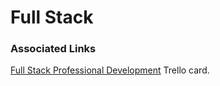 # Full Stack

### Associated Links
[Full Stack Professional Development](https://trello.com/c/1iu4h9Ew/584-full-stack-professional-development) Trello card.

